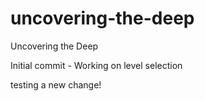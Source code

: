 # uncovering-the-deep

Uncovering the Deep

Initial commit - Working on level selection

testing a new change!
